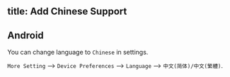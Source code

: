 title: Add Chinese Support
---

## Android

You can change language to `Chinese` in settings.

`More Setting` --> `Device Preferences` --> `Language` --> `中文(简体)/中文(繁軆)`.


